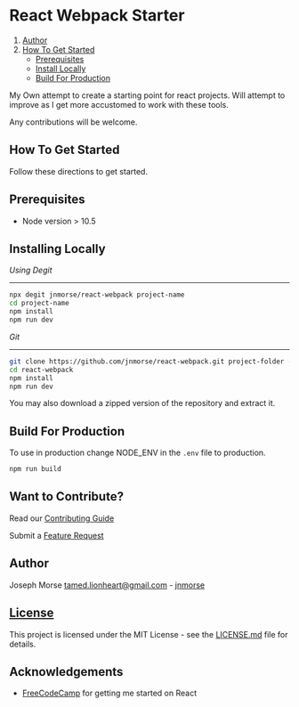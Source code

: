 # React Webpack Starter

1. [Author](#author)
2. [How To Get Started](#how-to-get-started)
    - [Prerequisites](#prerequisites)
    - [Install Locally](#install-locally)
    - [Build For Production](#build-for-production)

My Own attempt to create a starting point for react projects.  Will attempt to
improve as I get more accustomed to work with these tools.

Any contributions will be welcome.

## How To Get Started

Follow these directions to get started.

## Prerequisites

- Node version > 10.5

## Installing Locally

*Using Degit*
___

```sh
npx degit jnmorse/react-webpack project-name
cd project-name
npm install
npm run dev
```

*Git*
___

```sh
git clone https://github.com/jnmorse/react-webpack.git project-folder --depth 1
cd react-webpack
npm install
npm run dev
```

You may also download a zipped version of the repository and extract it.

## Build For Production

To use in production change NODE_ENV in the `.env` file to production.

```sh
npm run build
```

## Want to Contribute?

Read our [Contributing Guide](.github/CONTRIBUTING.md)

Submit a [Feature Request](https://github.com/jnmorse/react-webpack/issues/new?template=feature-request.md&labels=feature+request)

## Author

Joseph Morse <tamed.lionheart@gmail.com> - [jnmorse](https://github.com/jnmorse)

## [License](LICENSE.md)

This project is licensed under the MIT License - see the [LICENSE.md](LICENSE.md) file for details.

## Acknowledgements

* [FreeCodeCamp](https://freecodecamp.org/) for getting me started on React
